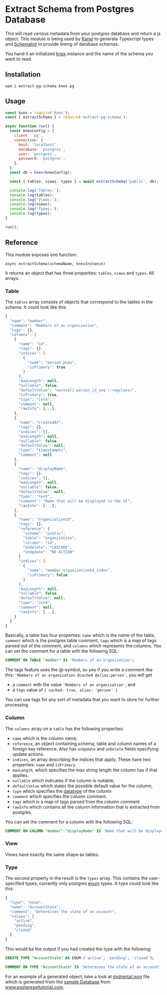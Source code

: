 # Extract Schema from Postgres Database

This will read various metadata from your postgres database and return a js object.
This module is being used by [Kanel](https://github.com/kristiandupont/kanel) to generate Typescript types and [Schemalint](https://github.com/kristiandupont/schemalint) to provide linting of database schemas.

You hand it an initialized [knex](https://knexjs.org/) instance and the name of the schema you want to read.

## Installation

```
npm i extract-pg-schema knex pg
```

## Usage

```javascript
const knex = require('knex');
const { extractSchema } = require('extract-pg-schema');

async function run() {
  const knexConfig = {
    client: 'pg',
    connection: {
      host: 'localhost',
      database: 'postgres',
      user: 'postgres',
      password: 'postgres',
    },
  };
  const db = knex(knexConfig);

  const { tables, views, types } = await extractSchema('public', db);

  console.log('Tables:');
  console.log(tables);
  console.log('Views:');
  console.log(views);
  console.log('Types:');
  console.log(types);
}

run();
```

## Reference

This module exposes one function:

```
async extractSchema(schemaName, knexInstance)
```

It returns an object that has three properties: `tables`, `views` and `types`. All arrays.

### Table

The `tables` array consists of objects that correspond to the tables in the schema. It could look like this:

```javascript
{
  "name": "member",
  "comment": "Members of an organization",
  "tags": {},
  "columns": [
    {
      "name": "id",
      "tags": {},
      "indices": [
        {
          "name": "person_pkey",
          "isPrimary": true
        }
      ],
      "maxLength": null,
      "nullable": false,
      "defaultValue": "nextval('person_id_seq'::regclass)",
      "isPrimary": true,
      "type": "int4",
      "comment": null,
      "rawInfo": {...},
    },
    {
      "name": "createdAt",
      "tags": {},
      "indices": [],
      "maxLength": null,
      "nullable": false,
      "defaultValue": null,
      "type": "timestamptz",
      "comment": null
    },
    {
      "name": "displayName",
      "tags": {},
      "indices": [],
      "maxLength": null,
      "nullable": false,
      "defaultValue": null,
      "type": "text",
      "comment": "Name that will be displayed in the UI",
      "rawInfo": {...},
    },
    {
      "name": "organizationId",
      "tags": {},
      "reference": {
        "schema": "public",
        "table": "organization",
        "column": "id",
        "onDelete": "CASCADE",
        "onUpdate": "NO ACTION"
      }
      "indices": [
        {
          "name": "member_organizationId_index",
          "isPrimary": false
        }
      ],
      "maxLength": null,
      "nullable": false,
      "defaultValue": null,
      "type": "int4",
      "comment": null,
      "rawInfo": {...},
    }
  ]
}
```

Basically, a table has four properties: `name` which is the name of the table, `comment` which is the postgres table comment, `tags` which is a map of tags parsed out of the comment, and `columns` which represents the columns.
You can set the comment for a table with the following SQL:

```SQL
COMMENT ON TABLE "member" IS 'Members of an organization';
```

The tags feature uses the @-symbol, so you if you write a comment like this: `'Members of an organization @cached @alias:person'`, you will get

- a `comment` with the value `'Members of an organization'`, and
- a `tags` value of `{ cached: true, alias: 'person' }`

You can use tags for any sort of metadata that you want to store for further processing.

### Column

The `columns` array on a `table` has the following properties:

- `name` which is the column name,
- `reference`, an object containing schema, table and column names of a foreign key reference. Also has `onUpdate` and `onDelete` fields specifying update actions.
- `indices`, an array describing the indices that apply. These have two properties: `name` and `isPrimary`.
- `maxLength`, which specifies the max string length the column has if that applies.
- `nullable` which indicates if the column is nullable,
- `defaultValue` which states the possible default value for the column,
- `type` which specifies the [datatype](https://www.postgresql.org/docs/9.5/datatype.html) of the column
- `comment` which specifies the column comment.
- `tags` which is a map of tags parsed from the column comment
- `rawInfo` which contains all the column information that is extracted from postgres.

You can set the comment for a column with the following SQL:

```SQL
COMMENT ON COLUMN "member"."displayName" IS 'Name that will be displayed in the UI';
```

### View

Views have exactly the same shape as tables.

### Type

The second property in the result is the `types` array. This contains the user-specified types, currently only postgres [enum](https://www.postgresql.org/docs/9.2/datatype-enum.html) types.
A type could look like this:

```javascript
{
  "type": "enum",
  "name": "AccountState",
  "comment": "Determines the state of an account",
  "values": [
    "active",
    "pending",
    "closed"
  ]
}
```

This would be the output if you had created the type with the following:

```SQL
CREATE TYPE "AccountState" AS ENUM ('active', 'pending', 'closed');

COMMENT ON TYPE "AccountState" IS 'Determines the state of an account';
```

For an example of a generated object, take a look at [dvdrental.json](./dvdrental.json) file which is generated from the [sample Database](https://www.postgresqltutorial.com/postgresql-sample-database/) from www.postgresqltutorial.com.
